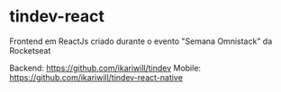 # tindev-react
Frontend em ReactJs criado durante o evento "Semana Omnistack" da Rocketseat


Backend: https://github.com/ikariwill/tindev
Mobile: https://github.com/ikariwill/tindev-react-native
